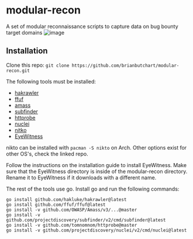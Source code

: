 # modular-recon
A set of modular reconnaissance scripts to capture data on bug bounty target domains
![image](https://user-images.githubusercontent.com/54566106/168514419-d2a67d09-6ba7-42df-83d7-416ad18237ea.png)

## Installation
Clone this repo:
`git clone https://github.com/brianbutchart/modular-recon.git`

The following tools must be installed: 
- [hakrawler](https://github.com/hakluke/hakrawler)
- [ffuf](https://github.com/ffuf/ffuf)
- [amass](https://github.com/OWASP/Amass)
- [subfinder](https://github.com/projectdiscovery/subfinder)
- [httprobe](https://github.com/tomnomnom/httprobe)
- [nuclei](https://github.com/projectdiscovery/nuclei)
- [nitko](https://github.com/sullo/nikto)
- [EyeWitness](https://github.com/FortyNorthSecurity/EyeWitness)

nikto can be installed with `pacman -S nikto` on Arch. Other options exist for other OS's, check the linked repo. 

Follow the instructions on the installation guide to install EyeWitness. Make sure that the EyeWitness directory is inside of the modular-recon directory. Rename it to EyeWitness if it downloads with a different name.

The rest of the tools use go. Install go and run the following commands:
```
go install github.com/hakluke/hakrawler@latest
go install github.com/ffuf/ffuf@latest
go install -v github.com/OWASP/Amass/v3/...@master
go install -v github.com/projectdiscovery/subfinder/v2/cmd/subfinder@latest
go install -v github.com/tomnomnom/httprobe@master
go install -v github.com/projectdiscovery/nuclei/v2/cmd/nuclei@latest
```

